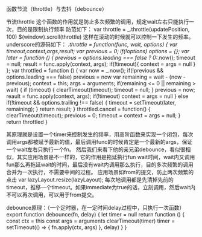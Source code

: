 函数节流（throttle）与去抖（debounce）

节流throttle
这个函数的作用就是防止多次频繁的调用，规定wait左右只能执行一次，目的是限制执行频率
防范如下：
var throttle = _.throttle(updatePosition, 100)
$(window).scroll(throttle)
这样在滚动的时候就可以控制一下发生的频率。
underscore的源码如下：
_.throttle =  function(func, wait, options) {
	var timeout,context,args,result;
	var previous = 0;
	if(!options) options = {};
	var later = function () {
		previous = options.leading === false ? 		0:_.now();
		timeout = null;
		result = func.apply(context, args);
		if(!timeout){
			context = args = null
		}	
	};
	var throttled =  function () {
		var now = _.now();
		if(!previous && options.leading === false) 		previous = now
		var remaining = wait - (now - previous);
		context = this;
		args = arguments;
		if(remaining <= 0 || remaining > wait) {
			if (timeout) {
				clearTimeout(timeout);
				timeout = null;
			}
			previous = now;
			reault = func.apply(context, args);
			if(!timeout) context = args = null
		} else if(!timeout && options.trailing !== 		false) {
			timeout = setTimeout(later, remaining);
		}
		return result;
	}
	throttled.cancel = function() {
		clearTimeout(timeout);
		previous = 0;
		timeout = context = args = null;
	}
	return throttled
}

其原理就是设置一个timer来控制发生的频率，用高阶函数来实现一个闭包，每次调用args都被赋予最新的值，最后调用func的时候肯定是一个最新的args，保证一个wait左右只执行一个fn。
然后我们来看下他的亲兄弟debounce，看似很相似，其实应用场景是不一样的，它的作用是拖延执行fun wait时间，wait内又调用fun那么再拖延wait的时间，最后没有wait内调用那么执行，目的多次频繁的调用合并为一次执行，不需要中间的过程。
应用场景如from的提交，防止两次频繁的点击
var lazyLayout.resize(lazyLayout);
每次地调用都是先清掉先前的timeout，推移一个timeout。如果immediate为true的话，立刻调用，然后wait内不可以再次调用，可以用于from提交。

debounce原理：（一个定时器，在一定时间delay过程中，只执行一次函数）
export function debounce(fn, delay) {
  let timer = null
  return function () {
    const ctx = this
    const args = arguments
    clearTimeout(timer)
    timer = setTimeout(() => {
      fn.apply(ctx, args)
    }, delay)
  }
}
